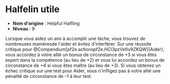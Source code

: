 # Halfelin utile

 * **Nom d'origine** : Helpful Halfling
 * **Niveau** : 9


<p><span id="ctl00_MainContent_DetailedOutput">Lorsque vous aidez un ami à accomplir une tâche, vous trouvez de nombreuses manièresde l'aider et évitez d'interférer. Sur une réussite critique pour @Compendium[pf2e.actionspf2e.HCl3pzVefiv9ZKQW]{Aider}, vous accordez à votre allié un bonus de circonstance de +3 si vous êtes expert dans la compétence (au lieu de +2) et vous lui accordez un bonus de circonstance de +4 si vous êtes maître (au lieu de +3). Si vous obtenez un échec critique sur une test pour Aider, vous n'infligez pas à votre allié une pénalité de circonstance de –1 à leur test.&nbsp;</span></p>